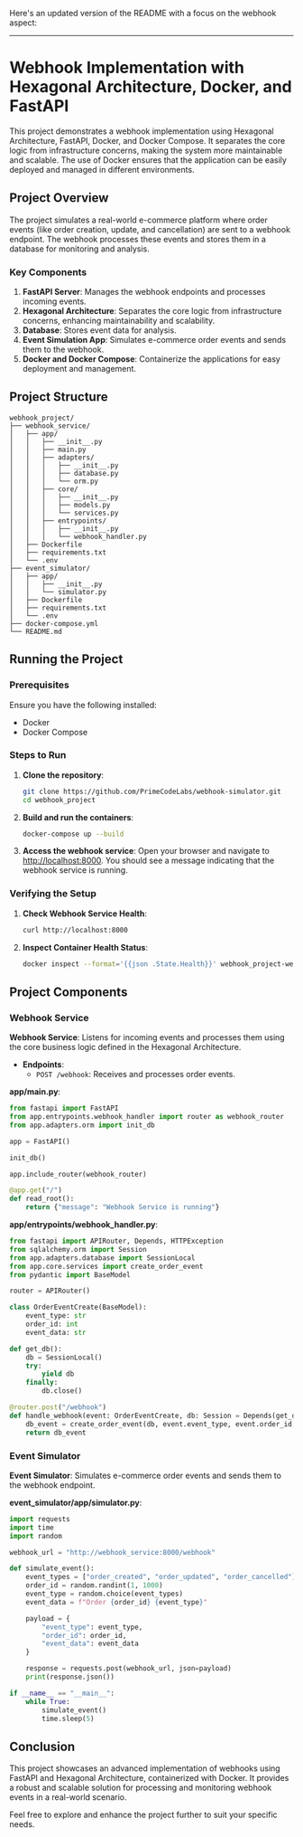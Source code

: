 Here's an updated version of the README with a focus on the webhook aspect:

---

# Webhook Implementation with Hexagonal Architecture, Docker, and FastAPI

This project demonstrates a webhook implementation using Hexagonal Architecture, FastAPI, Docker, and Docker Compose. It separates the core logic from infrastructure concerns, making the system more maintainable and scalable. The use of Docker ensures that the application can be easily deployed and managed in different environments.

## Project Overview

The project simulates a real-world e-commerce platform where order events (like order creation, update, and cancellation) are sent to a webhook endpoint. The webhook processes these events and stores them in a database for monitoring and analysis.

### Key Components

1. **FastAPI Server**: Manages the webhook endpoints and processes incoming events.
2. **Hexagonal Architecture**: Separates the core logic from infrastructure concerns, enhancing maintainability and scalability.
3. **Database**: Stores event data for analysis.
4. **Event Simulation App**: Simulates e-commerce order events and sends them to the webhook.
5. **Docker and Docker Compose**: Containerize the applications for easy deployment and management.

## Project Structure

```
webhook_project/
├── webhook_service/
│   ├── app/
│   │   ├── __init__.py
│   │   ├── main.py
│   │   ├── adapters/
│   │   │   ├── __init__.py
│   │   │   ├── database.py
│   │   │   └── orm.py
│   │   ├── core/
│   │   │   ├── __init__.py
│   │   │   ├── models.py
│   │   │   └── services.py
│   │   ├── entrypoints/
│   │   │   ├── __init__.py
│   │   │   └── webhook_handler.py
│   ├── Dockerfile
│   ├── requirements.txt
│   └── .env
├── event_simulator/
│   ├── app/
│   │   ├── __init__.py
│   │   └── simulator.py
│   ├── Dockerfile
│   ├── requirements.txt
│   └── .env
├── docker-compose.yml
└── README.md
```

## Running the Project

### Prerequisites

Ensure you have the following installed:

- Docker
- Docker Compose

### Steps to Run

1. **Clone the repository**:

   ```bash
   git clone https://github.com/PrimeCodeLabs/webhook-simulator.git
   cd webhook_project
   ```

2. **Build and run the containers**:

   ```bash
   docker-compose up --build
   ```

3. **Access the webhook service**:
   Open your browser and navigate to [http://localhost:8000](http://localhost:8000). You should see a message indicating that the webhook service is running.

### Verifying the Setup

1. **Check Webhook Service Health**:

   ```bash
   curl http://localhost:8000
   ```

2. **Inspect Container Health Status**:
   ```bash
   docker inspect --format='{{json .State.Health}}' webhook_project-webhook_service-1 | jq
   ```

## Project Components

### Webhook Service

**Webhook Service**: Listens for incoming events and processes them using the core business logic defined in the Hexagonal Architecture.

- **Endpoints**:
  - `POST /webhook`: Receives and processes order events.

**app/main.py**:

```python
from fastapi import FastAPI
from app.entrypoints.webhook_handler import router as webhook_router
from app.adapters.orm import init_db

app = FastAPI()

init_db()

app.include_router(webhook_router)

@app.get("/")
def read_root():
    return {"message": "Webhook Service is running"}
```

**app/entrypoints/webhook_handler.py**:

```python
from fastapi import APIRouter, Depends, HTTPException
from sqlalchemy.orm import Session
from app.adapters.database import SessionLocal
from app.core.services import create_order_event
from pydantic import BaseModel

router = APIRouter()

class OrderEventCreate(BaseModel):
    event_type: str
    order_id: int
    event_data: str

def get_db():
    db = SessionLocal()
    try:
        yield db
    finally:
        db.close()

@router.post("/webhook")
def handle_webhook(event: OrderEventCreate, db: Session = Depends(get_db)):
    db_event = create_order_event(db, event.event_type, event.order_id, event.event_data)
    return db_event
```

### Event Simulator

**Event Simulator**: Simulates e-commerce order events and sends them to the webhook endpoint.

**event_simulator/app/simulator.py**:

```python
import requests
import time
import random

webhook_url = "http://webhook_service:8000/webhook"

def simulate_event():
    event_types = ["order_created", "order_updated", "order_cancelled"]
    order_id = random.randint(1, 1000)
    event_type = random.choice(event_types)
    event_data = f"Order {order_id} {event_type}"

    payload = {
        "event_type": event_type,
        "order_id": order_id,
        "event_data": event_data
    }

    response = requests.post(webhook_url, json=payload)
    print(response.json())

if __name__ == "__main__":
    while True:
        simulate_event()
        time.sleep(5)
```

## Conclusion

This project showcases an advanced implementation of webhooks using FastAPI and Hexagonal Architecture, containerized with Docker. It provides a robust and scalable solution for processing and monitoring webhook events in a real-world scenario.

Feel free to explore and enhance the project further to suit your specific needs.
